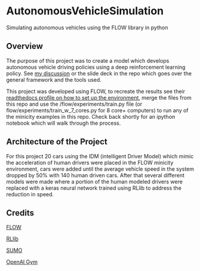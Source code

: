 # AutonomousVehicleSimulation
Simulating autonomous vehicles using the FLOW library in python

## Overview
The purpose of this project was to create a model which develops autonomous vehicle driving policies using a deep reinforcement learning policy. See [my discussion](https://www.youtube.com/watch?v=qXuBEs9G7Iw&t=12s) or the slide deck in the repo which goes over the general framework and the tools used.

This project was developed using FLOW, to recreate the results see their [readthedocs profile on how to set up the environment](https://flow.readthedocs.io/en/latest/flow_setup.html), merge the files from this repo and use the /flow/experiments/train.py file (or flow/experiments/train_w_7_cores.py for 8 core+ computers) to run any of the minicity examples in this repo. Check back shortly for an ipython notebook which will walk through the process.

## Architecture of the Project

For this project 20 cars using the IDM (intelligent Driver Model) which mimic the acceleration of human drivers were placed in the FLOW minicity environment, cars were added until the average vehicle speed in the system dropped by 50% with 140 human driven cars. After that several different models were made where a portion of the human modeled drivers were replaced with a keras neural network trained using RLlib to address the reduction in speed.

## Credits

[FLOW](https://github.com/flow-project/flow)

[RLlib](https://github.com/ray-project/ray/blob/master/python/ray/rllib)

[SUMO](https://github.com/eclipse/sumo)

[OpenAI Gym](https://github.com/openai/gym)
